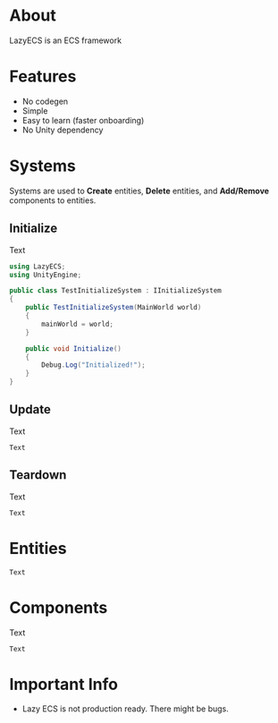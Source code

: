 ﻿# About

LazyECS is an ECS framework 



# Features

* No codegen
* Simple
* Easy to learn (faster onboarding)
* No Unity dependency



# Systems

Systems are used to **Create** entities, **Delete** entities, and **Add/Remove** components to entities.

## Initialize

Text

```csharp
using LazyECS;
using UnityEngine;

public class TestInitializeSystem : IInitializeSystem
{
    public TestInitializeSystem(MainWorld world)
    {
        mainWorld = world;
    }

    public void Initialize()
    {
        Debug.Log("Initialized!");
    }
}
```

## Update

Text

```Text```

## Teardown

Text

```Text```



# Entities

```Text```



# Components

Text

```Text```



# Important Info

* Lazy ECS is not production ready. There might be bugs.